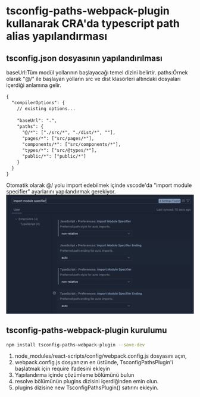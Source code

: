 # tsconfig-paths-webpack-plugin kullanarak CRA'da typescript path alias yapılandırması

## tsconfig.json dosyasının yapılandırılması

baseUrl:Tüm modül yollarının başlayacağı temel dizini belirtir.
paths:Örnek olarak "@/" ile başlayan yolların src ve dist klasörleri altındaki dosyaları içerdiği anlamına gelir.

```
{
  "compilerOptions": {
    // existing options...

    "baseUrl": ".",
    "paths": {
      "@/*": ["./src/*", "./dist/*", ""],
      "pages/*": ["src/pages/*"],
      "components/*": ["src/components/*"],
      "types/*": ["src/@types/*"],
      "public/*": ["public/*"]
    }
  }
}
```

Otomatik olarak @/ yolu import edebilmek içinde vscode'da
"import module specifier" ayarlarını yapılandırmak gerekiyor.
![noneRelative](public/non-relative.png)

## tsconfig-paths-webpack-plugin kurulumu

```bash
npm install tsconfig-paths-webpack-plugin --save-dev
```

1. node_modules/react-scripts/config/webpack.config.js dosyasını açın,
2. webpack.config.js dosyanızın en üstünde, TsconfigPathsPlugin'i başlatmak için require ifadesini ekleyin
3. Yapılandırma içinde çözümleme bölümünü bulun
4. resolve bölümünün plugins dizisini içerdiğinden emin olun.
5. plugins dizisine new TsconfigPathsPlugin() satırını ekleyin.
